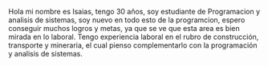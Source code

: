 Hola mi nombre es Isaias, tengo 30 años, soy estudiante de Programacion y analisis de sistemas, soy nuevo en todo esto de la programcion,
espero conseguir muchos logros y metas, ya que se ve que esta area es bien mirada en lo laboral.
Tengo experiencia laboral en el rubro de construcción, transporte y mineraria, el cual pienso complementarlo con la programación y analisis de sistemas.

<!---
isaiasMA94/isaiasMA94 is a ✨ special ✨ repository because its `README.md` (this file) appears on your GitHub profile.
You can click the Preview link to take a look at your changes.
--->
